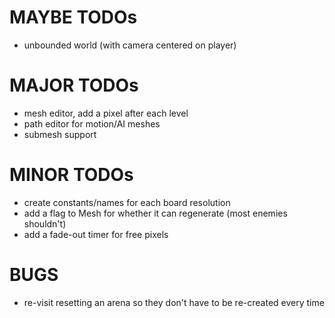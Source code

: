 MAYBE TODOs
===============
* unbounded world (with camera centered on player)


MAJOR TODOs
===============
* mesh editor, add a pixel after each level
* path editor for motion/AI meshes
* submesh support


MINOR TODOs
===============
* create constants/names for each board resolution
* add a flag to Mesh for whether it can regenerate (most enemies shouldn't)
* add a fade-out timer for free pixels

BUGS
===============
* re-visit resetting an arena so they don't have to be re-created every time